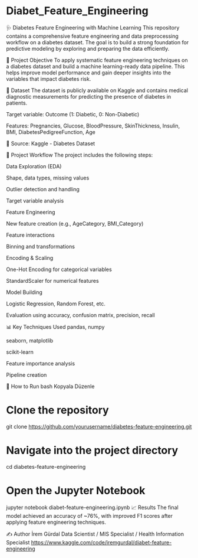 # Diabet_Feature_Engineering
🩺 Diabetes Feature Engineering with Machine Learning
This repository contains a comprehensive feature engineering and data preprocessing workflow on a diabetes dataset. The goal is to build a strong foundation for predictive modeling by exploring and preparing the data efficiently.

📌 Project Objective
To apply systematic feature engineering techniques on a diabetes dataset and build a machine learning-ready data pipeline. This helps improve model performance and gain deeper insights into the variables that impact diabetes risk.

📂 Dataset
The dataset is publicly available on Kaggle and contains medical diagnostic measurements for predicting the presence of diabetes in patients.

Target variable: Outcome (1: Diabetic, 0: Non-Diabetic)

Features: Pregnancies, Glucose, BloodPressure, SkinThickness, Insulin, BMI, DiabetesPedigreeFunction, Age

📎 Source: Kaggle - Diabetes Dataset

🔧 Project Workflow
The project includes the following steps:

Data Exploration (EDA)

Shape, data types, missing values

Outlier detection and handling

Target variable analysis

Feature Engineering

New feature creation (e.g., AgeCategory, BMI_Category)

Feature interactions

Binning and transformations

Encoding & Scaling

One-Hot Encoding for categorical variables

StandardScaler for numerical features

Model Building

Logistic Regression, Random Forest, etc.

Evaluation using accuracy, confusion matrix, precision, recall

📊 Key Techniques Used
pandas, numpy

seaborn, matplotlib

scikit-learn

Feature importance analysis

Pipeline creation

🚀 How to Run
bash
Kopyala
Düzenle
# Clone the repository
git clone https://github.com/yourusername/diabetes-feature-engineering.git

# Navigate into the project directory
cd diabetes-feature-engineering

# Open the Jupyter Notebook
jupyter notebook diabet-feature-engineering.ipynb
📈 Results
The final model achieved an accuracy of ~76%, with improved F1 scores after applying feature engineering techniques.

✍️ Author
İrem Gürdal
Data Scientist / MIS Specialist / Health Information Specialist 
https://www.kaggle.com/code/iremgurdal/diabet-feature-engineering
